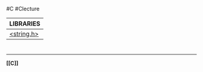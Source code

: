 #C #Clecture 

| LIBRARIES             |
| --------------------- |
| [<string.h>](Cstringh.md) |


# 
---
**[[C]]**